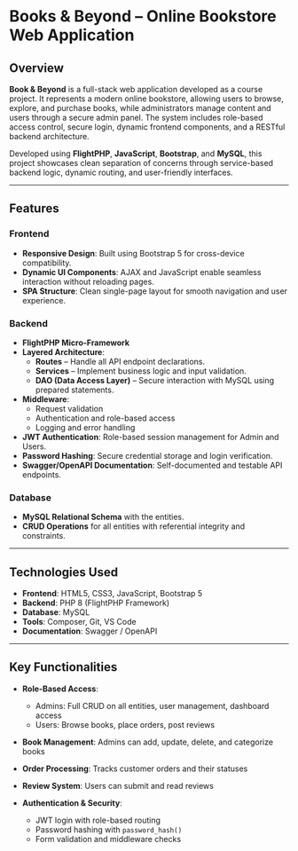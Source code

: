 

# Books & Beyond – Online Bookstore Web Application

## Overview

**Book & Beyond** is a full-stack web application developed as a course project. It represents a modern online bookstore, allowing users to browse, explore, and purchase books, while administrators manage content and users through a secure admin panel. The system includes role-based access control, secure login, dynamic frontend components, and a RESTful backend architecture.

Developed using **FlightPHP**, **JavaScript**, **Bootstrap**, and **MySQL**, this project showcases clean separation of concerns through service-based backend logic, dynamic routing, and user-friendly interfaces.

---

## Features

### Frontend

* **Responsive Design**: Built using Bootstrap 5 for cross-device compatibility.
* **Dynamic UI Components**: AJAX and JavaScript enable seamless interaction without reloading pages.
* **SPA Structure**: Clean single-page layout for smooth navigation and user experience.

### Backend

* **FlightPHP Micro-Framework**
* **Layered Architecture**:
  * **Routes** – Handle all API endpoint declarations.
  * **Services** – Implement business logic and input validation.
  * **DAO (Data Access Layer)** – Secure interaction with MySQL using prepared statements.
* **Middleware**:
  * Request validation
  * Authentication and role-based access
  * Logging and error handling
* **JWT Authentication**: Role-based session management for Admin and Users.
* **Password Hashing**: Secure credential storage and login verification.
* **Swagger/OpenAPI Documentation**: Self-documented and testable API endpoints.

### Database

* **MySQL Relational Schema** with the entities.
* **CRUD Operations** for all entities with referential integrity and constraints.

---

## Technologies Used

* **Frontend**: HTML5, CSS3, JavaScript, Bootstrap 5
* **Backend**: PHP 8 (FlightPHP Framework)
* **Database**: MySQL
* **Tools**: Composer, Git, VS Code
* **Documentation**: Swagger / OpenAPI

---

## Key Functionalities

* **Role-Based Access**:

  * Admins: Full CRUD on all entities, user management, dashboard access
  * Users: Browse books, place orders, post reviews
* **Book Management**: Admins can add, update, delete, and categorize books
* **Order Processing**: Tracks customer orders and their statuses
* **Review System**: Users can submit and read reviews
* **Authentication & Security**:

  * JWT login with role-based routing
  * Password hashing with `password_hash()`
  * Form validation and middleware checks

